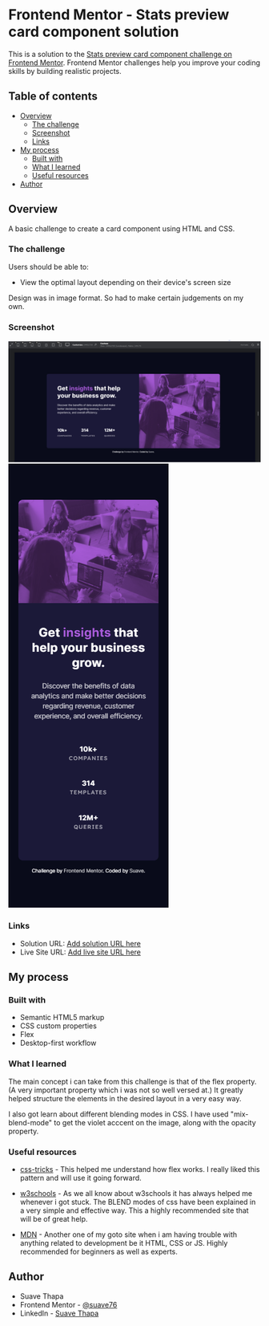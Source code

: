 # Frontend Mentor - Stats preview card component solution

This is a solution to the [Stats preview card component challenge on Frontend Mentor](https://www.frontendmentor.io/challenges/stats-preview-card-component-8JqbgoU62). Frontend Mentor challenges help you improve your coding skills by building realistic projects.

## Table of contents

- [Overview](#overview)
  - [The challenge](#the-challenge)
  - [Screenshot](#screenshot)
  - [Links](#links)
- [My process](#my-process)
  - [Built with](#built-with)
  - [What I learned](#what-i-learned)
  - [Useful resources](#useful-resources)
- [Author](#author)

## Overview

A basic challenge to create a card component using HTML and CSS.

### The challenge

Users should be able to:

- View the optimal layout depending on their device's screen size

Design was in image format. So had to make certain judgements on my own.

### Screenshot

![](screenshot_1440px.png)
![](screenshot_375px.png)

### Links

- Solution URL: [Add solution URL here](https://your-solution-url.com)
- Live Site URL: [Add live site URL here](https://your-live-site-url.com)

## My process

### Built with

- Semantic HTML5 markup
- CSS custom properties
- Flex
- Desktop-first workflow

### What I learned

The main concept i can take from this challenge is that of the flex property.
(A very important property which i was not so well versed at.)
It greatly helped structure the elements in the desired layout in a very easy way.

I also got learn about different blending modes in CSS.
I have used "mix-blend-mode" to get the violet acccent on the image, along with the opacity property.

### Useful resources

- [css-tricks](https://css-tricks.com/snippets/css/a-guide-to-flexbox/) - This helped me understand how flex works. I really liked this pattern and will use it going forward.

- [w3schools](https://www.w3schools.com/cssref/pr_background-blend-mode.asp) - As we all know about w3schools it has always helped me whenever i got stuck. The BLEND modes of css have been explained in a very simple and effective way. This a highly recommended site that will be of great help.

- [MDN](https://developer.mozilla.org/en-US/docs/Web/CSS/CSS_Flexible_Box_Layout/Basic_Concepts_of_Flexbox) - Another one of my goto site when i am having trouble with anything related to development be it HTML, CSS or JS. Highly recommended for beginners as well as experts.

## Author

- Suave Thapa
- Frontend Mentor - [@suave76](https://www.frontendmentor.io/profile/suave76)
- LinkedIn - [Suave Thapa](https://www.linkedin.com/in/suave-thapa-857447190/)
